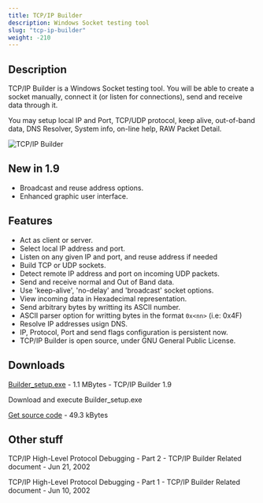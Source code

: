 ```yaml
---
title: TCP/IP Builder
description: Windows Socket testing tool
slug: "tcp-ip-builder"
weight: -210
---
```


## Description
TCP/IP Builder is a Windows Socket testing tool.
You will be able to create a socket manually, connect it (or listen for connections), send and receive data through it.

You may setup local IP and Port, TCP/UDP protocol, keep alive, out-of-band data, DNS Resolver, System info, on-line help, RAW Packet Detail.

![TCP/IP Builder](/images/legacy/builder.png)

## New in 1.9
* Broadcast and reuse address options.
* Enhanced graphic user interface.

## Features
* Act as client or server.
* Select local IP address and port.
* Listen on any given IP and port, and reuse address if needed
* Build TCP or UDP sockets.
* Detect remote IP address and port on incoming UDP packets.
* Send and receive normal and Out of Band data.
* Use 'keep-alive', 'no-delay' and 'broadcast' socket options.
* View incoming data in Hexadecimal representation.
* Send arbitrary bytes by writting its ASCII number.
* ASCII parser option for writting bytes in the format `0x<nn>` (i.e: 0x4F)
* Resolve IP addresses usign DNS.
* IP, Protocol, Port and send flags configuration is persistent now.
* TCP/IP Builder is open source, under GNU General Public License.

## Downloads
[Builder_setup.exe](/downloads/legacy/builder/Builder_setup.exe) - 1.1 MBytes - TCP/IP Builder 1.9

Download and execute Builder_setup.exe

[Get source code](/downloads/legacy/builder/Builder.7z) - 49.3 kBytes

## Other stuff

TCP/IP High-Level Protocol Debugging - Part 2 - TCP/IP Builder Related document - Jun 21, 2002

TCP/IP High-Level Protocol Debugging - Part 1 - TCP/IP Builder Related document - Jun 10, 2002